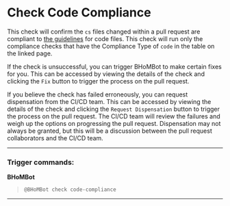 # Check Code Compliance

This check will confirm the `cs` files changed within a pull request are compliant to [the guidelines](Code-Compliance) for code files. This check will run only the compliance checks that have the Compliance Type of `code` in the table on the linked page.

If the check is unsuccessful, you can trigger BHoMBot to make certain fixes for you. This can be accessed by viewing the details of the check and clicking the `Fix` button to trigger the process on the pull request.

If you believe the check has failed erroneously, you can request dispensation from the CI/CD team. This can be accessed by viewing the details of the check and clicking the `Request Dispensation` button to trigger the process on the pull request. The CI/CD team will review the failures and weigh up the options on progressing the pull request. Dispensation may not always be granted, but this will be a discussion between the pull request collaborators and the CI/CD team.

***

### Trigger commands:

**BHoMBot**
>`@BHoMBot check code-compliance`

***